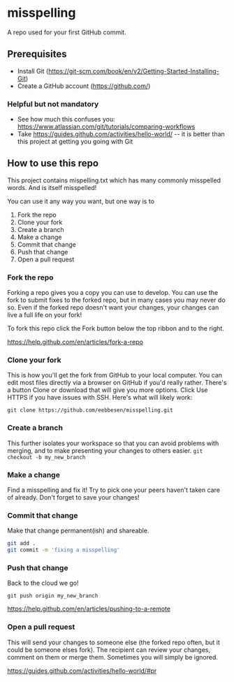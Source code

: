 # misspelling
A repo used for your first GitHub commit.

## Prerequisites
* Install Git (https://git-scm.com/book/en/v2/Getting-Started-Installing-Git)
* Create a GitHub account (https://github.com/)

### Helpful but not mandatory
* See how much this confuses you: https://www.atlassian.com/git/tutorials/comparing-workflows
* Take https://guides.github.com/activities/hello-world/ -- it is better than this project at getting you going with Git

## How to use this repo
This project contains mispelling.txt which has many commonly misspelled words. And is itself misspelled!

You can use it any way you want, but one way is to
1. Fork the repo
1. Clone your fork
1. Create a branch
1. Make a change
1. Commit that change
1. Push that change
1. Open a pull request

### Fork the repo
Forking a repo gives you a copy you can use to develop. You can use the fork to submit fixes to the forked repo, but in many cases you may never do so. Even if the forked repo doesn't want your changes, your changes can live a full life on your fork!

To fork this repo click the Fork button below the top ribbon and to the right.

https://help.github.com/en/articles/fork-a-repo

### Clone your fork
This is how you'll get the fork from GitHub to your local computer. You can edit most files directly via a browser on GitHub if you'd really rather. There's a button Clone or download that will give you more options. Click Use HTTPS if you have issues with SSH. Here's what will likely work:

`git clone https://github.com/eebbesen/misspelling.git`

### Create a branch
This further isolates your workspace so that you can avoid problems with merging, and to make presenting your changes to others easier.
`git checkout -b my_new_branch`

### Make a change
Find a misspelling and fix it! Try to pick one your peers haven't taken care of already. Don't forget to save your changes!

### Commit that change
Make that change permanent(ish) and shareable.
```bash
git add .
git commit -m 'fixing a misspelling'
```

### Push that change
Back to the cloud we go!

`git push origin my_new_branch`

https://help.github.com/en/articles/pushing-to-a-remote

### Open a pull request
This will send your changes to someone else (the forked repo often, but it could be someone elses fork). The recipient can review your changes, comment on them or merge them. Sometimes you will simply be ignored.

https://guides.github.com/activities/hello-world/#pr

